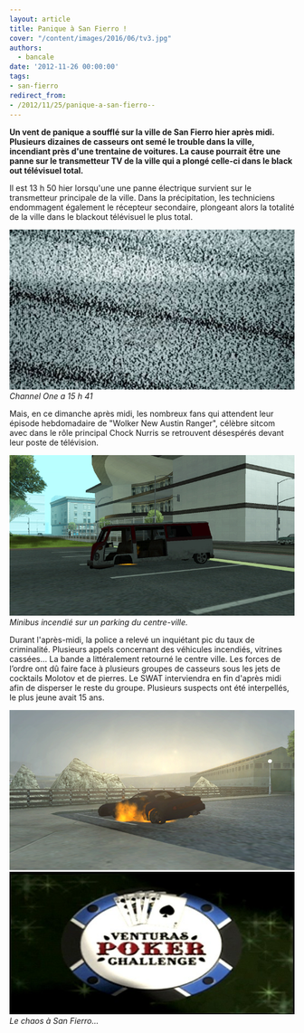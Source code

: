 ```yaml
---
layout: article
title: Panique à San Fierro !
cover: "/content/images/2016/06/tv3.jpg"
authors:
  - bancale
date: '2012-11-26 00:00:00'
tags:
- san-fierro
redirect_from:
- /2012/11/25/panique-a-san-fierro--
---
```


 **Un vent de panique a soufflé sur la ville de San Fierro hier après midi. Plusieurs dizaines de casseurs ont semé le trouble dans la ville, incendiant près d'une trentaine de voitures. La cause pourrait être une panne sur le transmetteur TV de la ville qui a plongé celle-ci dans le black out télévisuel total.**

Il est 13 h 50 hier lorsqu'une une panne électrique survient sur le transmetteur principale de la ville. Dans la précipitation, les techniciens endommagent également le récepteur secondaire, plongeant alors la totalité de la ville dans le blackout télévisuel le plus total.

![Channel One a 15 h 41](/content/images/2016/06/neige.jpg)
_Channel One a 15 h 41_

Mais, en ce dimanche après midi, les nombreux fans qui attendent leur épisode hebdomadaire de "Wolker New Austin Ranger", célèbre sitcom avec dans le rôle principal Chock Nurris se retrouvent désespérés devant leur poste de télévision.

![Minibus incendié sur un parking du centre-ville.](/content/images/2016/06/tv2.jpg)
_Minibus incendié sur un parking du centre-ville._

Durant l'après-midi, la police a relevé un inquiétant pic du taux de criminalité. Plusieurs appels concernant des véhicules incendiés, vitrines cassées... La bande a littéralement retourné le centre ville. Les forces de l’ordre ont dû faire face à plusieurs groupes de casseurs sous les jets de cocktails Molotov et de pierres. Le SWAT interviendra en fin d'après midi afin de disperser le reste du groupe. Plusieurs suspects ont été interpellés, le plus jeune avait 15 ans.

![](/content/images/2016/06/tv.jpg)
![Le chaos à San Fierro...](/content/images/2016/06/tv3.jpg)
_Le chaos à San Fierro..._